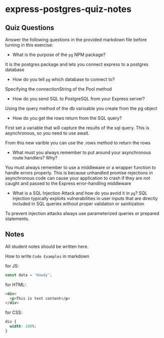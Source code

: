 # express-postgres-quiz-notes

## Quiz Questions

Answer the following questions in the provided markdown file before turning in this exercise:

- What is the purpose of the `pg` NPM package?

It is the postgres package and lets you connect express to a postgres database

- How do you tell `pg` which database to connect to?

Specifying the connectionString of the Pool method

- How do you send SQL to PostgreSQL from your Express server?

Using the query method of the db varioable you create from the pg object

- How do you get the rows return from the SQL query?

First set a variable that will capture the results of the sql query. This is asynchronous, so you need to use await.

From this new varible you can use the .rows method to return the rows

- What must you always remember to put around your asynchronous route handlers? Why?

You must always remember to use a middleware or a wrapper function to handle errors properly. This is because unhandled promise rejections in asynchronous code can cause your application to crash if they are not caught and passed to the Express error-handling middleware

- What is a SQL Injection Attack and how do you avoid it in `pg`?
  SQL injection typically exploits vulnerabilities in user inputs that are directly included in SQL queries without proper validation or sanitization

To prevent injection attacks always use parameterized queries or prepared statements.

## Notes

All student notes should be written here.

How to write `Code Examples` in markdown

for JS:

```javascript
const data = 'Howdy';
```

for HTML:

```html
<div>
  <p>This is text content</p>
</div>
```

for CSS:

```css
div {
  width: 100%;
}
```
